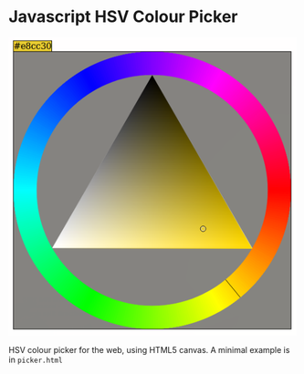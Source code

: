 # Javascript HSV Colour Picker

![screenshot of the colour picker](./screenshot.png)

HSV colour picker for the web, using HTML5 canvas. A minimal example is in `picker.html`
